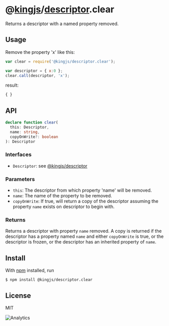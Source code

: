 # @[kingjs](https://www.npmjs.com/package/kingjs)/[descriptor](https://www.npmjs.com/package/@kingjs/descriptor).clear
Returns a descriptor with a named property removed.
## Usage
Remove the property 'x' like this:
```js
var clear = require('@kingjs/descriptor.clear');

var descriptor = { x:0 };
clear.call(descriptor, 'x');
```
result:
```js
{ }
```
## API
```ts
declare function clear(
  this: Descriptor,
  name: string,
  copyOnWrite?: boolean
): Descriptor
```
### Interfaces
- `Descriptor`: see [@kingjs/descriptor][descriptor]
### Parameters
- `this`: The descriptor from which property 'name' will be removed.
- `name`: The name of the property to be removed.
- `copyOnWrite`: If true, will return a copy of the descriptor assuming the property `name` exists on descriptor to begin with. 
### Returns
Returns a descriptor with property `name` removed. A copy is returned if the descriptor has a property named `name` and either `copyOnWrite` is true, or the descriptor is frozen, or the descriptor has an inherited property of `name`.  
## Install
With [npm](https://npmjs.org/) installed, run
```
$ npm install @kingjs/descriptor.clear
```
## License
MIT

![Analytics](https://analytics.kingjs.net/descriptor/clear)


  [descriptor]: https://www.npmjs.com/package/@kingjs/descriptor
